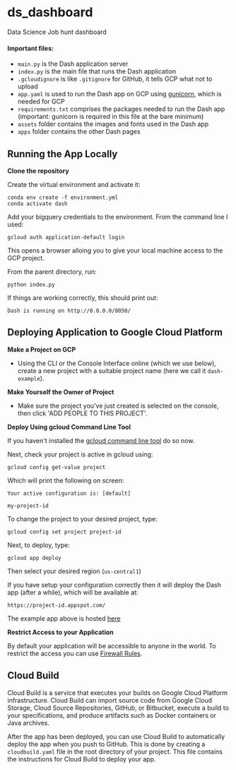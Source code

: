 # ds_dashboard
Data Science Job hunt dashboard




#### Important files:

* `main.py` is the Dash application server
* `index.py` is the main file that runs the Dash application
* `.gcloudignore` is like `.gitignore` for GitHub, it tells GCP what not to upload
* `app.yaml` is used to run the Dash app on GCP using [gunicorn](https://gunicorn.org/), which is needed for GCP
* `requirements.txt` comprises the packages needed to run the Dash app (important: gunicorn is required in this file at the bare minimum)
* `assets` folder contains the images and fonts used in the Dash app
* `apps` folder contains the other Dash pages
  
## Running the App Locally

**Clone the repository**

Create the virtual environment and activate it:

```
conda env create -f environment.yml
conda activate dash
```

Add your bigquery credentials to the environment. From the command line I used:

```
gcloud auth application-default login
```

This opens a browser alloing you to give your local machine access to the GCP project. 

From the parent directory, run:

```
python index.py
```

If things are working correctly, this should print out:

```
Dash is running on http://0.0.0.0/8050/
```




## Deploying Application to Google Cloud Platform

**Make a Project on GCP**
  - Using the CLI or the Console Interface online (which we use below), create a new project with a suitable project name (here we call it `dash-example`).

**Make Yourself the Owner of Project**
- Make sure the project you've just created is selected on the console, then click 'ADD PEOPLE TO THIS PROJECT'.

**Deploy Using gcloud Command Line Tool**

If you haven't installed the [gcloud command line tool](https://cloud.google.com/sdk/gcloud/) do so now.

Next, check your project is active in gcloud using:

`gcloud config get-value project`

Which will print the following on screen:

```
Your active configuration is: [default]

my-project-id
```

To change the project to your desired project, type:

`gcloud config set project project-id`

Next, to deploy, type:

`gcloud app deploy`

Then select your desired region (`us-central1`)

If you have setup your configuration correctly then it will deploy the Dash app (after a while), which will be available at:

`https://project-id.appspot.com/`

The example app above is hosted [here](https://simple-dash-app-engine-app-dot-dash-example-265811.appspot.com/)

**Restrict Access to your Application**

By default your application will be accessible to anyone in the world. To restrict the access you can use [Firewall Rules](https://cloud.google.com/blog/products/gcp/introducing-app-engine-firewall-an-easy-way-to-control-access-to-your-app).

## Cloud Build

Cloud Build is a service that executes your builds on Google Cloud Platform infrastructure. Cloud Build can import source code from Google Cloud Storage, Cloud Source Repositories, GitHub, or Bitbucket, execute a build to your specifications, and produce artifacts such as Docker containers or Java archives.

After the app has been deployed, you can use Cloud Build to automatically deploy the app when you push to GitHub. This is done by creating a `cloudbuild.yaml` file in the root directory of your project. This file contains the instructions for Cloud Build to deploy your app.